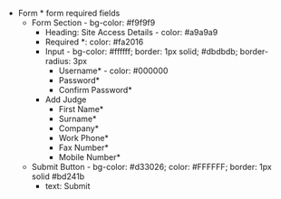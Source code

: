 - Form * form required fields
  - Form Section - bg-color: #f9f9f9
    - Heading: Site Access Details - color: #a9a9a9
    - Required *: color: #fa2016
    - Input - bg-color: #ffffff; border: 1px solid; #dbdbdb; border-radius: 3px
      - Username* - color: #000000
      - Password*
      - Confirm Password*
    - Add Judge
      - First Name*
      - Surname*
      - Company*
      - Work Phone*
      - Fax Number*
      - Mobile Number*
  - Submit Button - bg-color: #d33026; color: #FFFFFF; border: 1px solid #bd241b
    - text: Submit